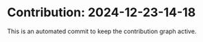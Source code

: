# Contribution: 2024-12-23-14-18
This is an automated commit to keep the contribution graph active.
